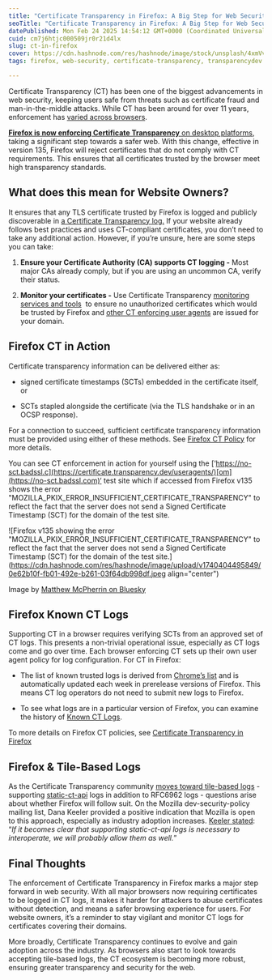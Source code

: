 ```yaml
---
title: "Certificate Transparency in Firefox: A Big Step for Web Security"
seoTitle: "Certificate Transparency in Firefox: A Big Step for Web Security"
datePublished: Mon Feb 24 2025 14:54:12 GMT+0000 (Coordinated Universal Time)
cuid: cm7j6htjc000509jr0r21d4lx
slug: ct-in-firefox
cover: https://cdn.hashnode.com/res/hashnode/image/stock/unsplash/4xmVvHRioKg/upload/1845adcf3d0048cf789a75c0337d6b56.jpeg
tags: firefox, web-security, certificate-transparency, transparencydev

---
```


Certificate Transparency (CT) has been one of the biggest advancements in web security, keeping users safe from threats such as certificate fraud and man-in-the-middle attacks. While CT has been around for over 11 years, enforcement has [varied across browsers](https://certificate.transparency.dev/useragents/).

[**Firefox is now enforcing Certificate Transparency** on desktop platforms](https://groups.google.com/a/mozilla.org/g/dev-security-policy/c/OagRKpVirsA/m/Q4c89XG-EAAJ), taking a significant step towards a safer web. With this change, effective in version 135, Firefox will reject certificates that do not comply with CT requirements. This ensures that all certificates trusted by the browser meet high transparency standards.

## What does this mean for Website Owners?

It ensures that any TLS certificate trusted by Firefox is logged and publicly discoverable in [a Certificate Transparency log.](https://certificate.transparency.dev/logs/) If your website already follows best practices and uses CT-compliant certificates, you don’t need to take any additional action. However, if you’re unsure, here are some steps you can take:

1. **Ensure your Certificate Authority (CA) supports CT logging -** Most major CAs already comply, but if you are using an uncommon CA, verify their status.
    
2. **Monitor your certificates -** Use Certificate Transparency [monitoring services and tools](https://certificate.transparency.dev/monitors/)  to ensure no unauthorized certificates which would be trusted by Firefox and [other CT enforcing user agents](https://certificate.transparency.dev/useragents/) are issued for your domain.
    

## Firefox CT in Action

Certificate transparency information can be delivered either as:

* signed certificate timestamps (SCTs) embedded in the certificate itself, or
    
* SCTs stapled alongside the certificate (via the TLS handshake or in an OCSP response).
    

For a connection to succeed, sufficient certificate transparency information must be provided using either of these methods. See [Firefox CT Policy](https://wiki.mozilla.org/SecurityEngineering/Certificate_Transparency#CT_Policy) for more details.

You can see CT enforcement in action for yourself using the [‘https://no-sct.badssl.c](https://certificate.transparency.dev/useragents/)[om](https://no-sct.badssl.com)‘ test site which if accessed from Firefox v135 shows the error "MOZILLA\_PKIX\_ERROR\_INSUFFICIENT\_CERTIFICATE\_TRANSPARENCY" to reflect the fact that the server does not send a Signed Certificate Timestamp (SCT) for the domain of the test site.

![Firefox v135 showing the error "MOZILLA_PKIX_ERROR_INSUFFICIENT_CERTIFICATE_TRANSPARENCY" to reflect the fact that the server does not send a Signed Certificate Timestamp (SCT) for the domain of the test site.](https://cdn.hashnode.com/res/hashnode/image/upload/v1740404495849/0e62b10f-fb01-492e-b261-03f64db998df.jpeg align="center")

Image by [Matthew McPherrin on Bluesky](https://bsky.app/profile/mattm.bsky.social/post/3lhexejiubc2t)

## Firefox Known CT Logs

Supporting CT in a browser requires verifying SCTs from an approved set of CT logs. This presents a non-trivial operational issue, especially as CT logs come and go over time. Each browser enforcing CT sets up their own user agent policy for log configuration. For CT in Firefox:

* The list of known trusted logs is derived from [Chrome’s list](https://www.gstatic.com/ct/log_list/v3/log_list.json) and is automatically updated each week in prerelease versions of Firefox. This means CT log operators do not need to submit new logs to Firefox.
    
* To see what logs are in a particular version of Firefox, you can examine the history of [Known CT Logs](https://searchfox.org/mozilla-central/source/security/ct/CTKnownLogs.h).
    

To more details on Firefox CT policies, see [Certificate Transparency in Firefox](https://wiki.mozilla.org/SecurityEngineering/Certificate_Transparency)

## Firefox & Tile-Based Logs

As the Certificate Transparency community [moves toward tile-based logs](https://blog.transparency.dev/what-2025-holds-for-certificate-transparency-and-the-transparencydev-ecosystem) - supporting [static-ct-api](https://github.com/C2SP/C2SP/blob/main/static-ct-api.md) logs in addition to RFC6962 logs - questions arise about whether Firefox will follow suit. On the Mozilla dev-security-policy mailing list, Dana Keeler provided a positive indication that Mozilla is open to this approach, especially as industry adoption increases. [Keeler stated](https://groups.google.com/a/mozilla.org/g/dev-security-policy/c/lypRGp4JGGE/m/mareQmFjAAAJ): “*If it becomes clear that supporting static-ct-api logs is necessary to interoperate, we will probably allow them as well.*”

## Final Thoughts

The enforcement of Certificate Transparency in Firefox marks a major step forward in web security. With all major browsers now requiring certificates to be logged in CT logs, it makes it harder for attackers to abuse certificates without detection, and means a safer browsing experience for users. For website owners, it’s a reminder to stay vigilant and monitor CT logs for certificates covering their domains.

More broadly, Certificate Transparency continues to evolve and gain adoption across the industry. As browsers also start to look towards accepting tile-based logs, the CT ecosystem is becoming more robust, ensuring greater transparency and security for the web.